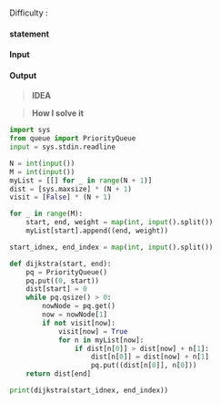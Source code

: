 ### [](https://www.acmicpc.net/problem/1916)

Difficulty : 

#### statement



#### Input



#### Output




>**IDEA**

>**How I solve it**

```python
import sys
from queue import PriorityQueue
input = sys.stdin.readline

N = int(input())
M = int(input())
myList = [[] for _ in range(N + 1)]
dist = [sys.maxsize] * (N + 1)
visit = [False] * (N + 1)

for _ in range(M):
    start, end, weight = map(int, input().split())
    myList[start].append((end, weight))

start_idnex, end_index = map(int, input().split())

def dijkstra(start, end):
    pq = PriorityQueue()
    pq.put((0, start))
    dist[start] = 0
    while pq.qsize() > 0:
        nowNode = pq.get()
        now = nowNode[1]
        if not visit[now]:
            visit[now] = True
            for n in myList[now]:
                if dist[n[0]] > dist[now] + n[1]:
                    dist[n[0]] = dist[now] + n[1]
                    pq.put((dist[n[0]], n[0]))
    return dist[end]

print(dijkstra(start_idnex, end_index))

```